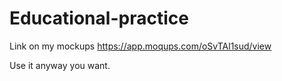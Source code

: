 # Educational-practice

Link on my mockups
https://app.moqups.com/oSvTAl1sud/view
 
 Use it anyway you want.